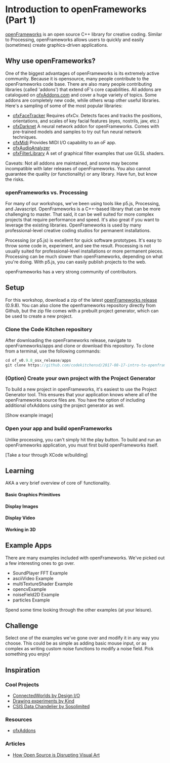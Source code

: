 # Introduction to openFrameworks (Part 1)


[openFrameworks](openframeworks.cc) is an open source C++ library for creative coding. Similar to Processing, openFrameworks allows users to quickly and easily (sometimes) create graphics-driven applications.

## Why use openFrameworks?

One of the biggest advantages of openFrameworks is its extremely active community. Because it is opensource, many people contribute to the openFrameworks code base. There are also many people contributing libraries (called 'addons') that extend oF's core capabilities. All addons are catalogued on [ofxAddons.com](http://ofxaddons.com/categories) and cover a huge variety of topics. Some addons are completely new code, while others wrap other useful libraries. Here's a sampling of some of the most popular libraries:

* [ofxFaceTracker](https://github.com/kylemcdonald/ofxFaceTracker) Requires ofxCv. Detects faces and tracks the positions, orientations, and scales of key facial features (eyes, nostrils, jaw, etc.)
* [ofxDarknet](https://github.com/mrzl/ofxDarknet) A neural network addon for openFrameworks. Comes with pre-trained models and samples to try out fun neural network techniques.
* [ofxMidi](https://github.com/danomatika/ofxMidi) Provides MIDI I/O capability to an oF app. 
* [ofxAudioAnalyzer](https://github.com/leozimmerman/ofxAudioAnalyzer)
* [ofxFilterLibrary](https://github.com/mfargo/ofxFilterLibrary) A set of graphical filter examples that use GLSL shaders.

Caveats: Not all addons are maintained, and some may become incompatible with later releases of openFrameworks. You also cannot guarantee the quality (or functionality) or any library. Have fun, but know the risks. 

### openFrameworks vs. Processing 

For many of our workshops, we've been using tools like p5.js, Processing, and Javascript. OpenFrameworks is a C++-based library that can be more challenging to master. That said, it can be well suited for more complex projects that require performance and speed. It's also great if you want to leverage the existing libraries. OpenFrameworks is used by many professional-level creative coding studios for permanent installations.

Processing (or p5.js) is excellent for quick software prototypes. It's easy to throw some code in, experiment, and see the result. Processing is not usually suited for professional-level installations or more permanent pieces. Processing can be much slower than openFrameworks, depending on what you're doing. With p5.js, you can easily publish projects to the web.

openFrameworks has a very strong community of contributors. 

## Setup

For this workshop, download a zip of the latest [openFrameworks release](http://openframeworks.cc/download/) (0.9.8). You can also clone the openframeworks repository directly from Github, but the zip file comes with a prebuilt project generator, which can be used to create a new project. 


### Clone the Code Kitchen repository


After downloading the openFrameworks release, navigate to openFrameworks/apps and clone or download this repository. To clone from a terminal, use the following commands:

```javascript
cd of_v0.9.8_osx_release/apps
git clone https://github.com/codekitchensd/2017-08-17-intro-to-openframeworks.git
```

### (Option) Create your own project with the Project Generator

To build a new project in openFrameworks, it's easiest to use the Project Generator tool. This ensures that your application knows where all of the openFrameworks source files are. You have the option of including additional ofxAddons using the project generator as well.

[Show example image]

### Open your app and build openFrameworks

Unlike processing, you can't simply hit the play button. To build and run an openFrameworks application, you must first build openFrameworks itself. 

[Take a tour through XCode w/building]

## Learning

AKA a very brief overview of core oF functionality.

#### Basic Graphics Primitives

#### Display Images

#### Display Video

#### Working in 3D

## Example Apps

There are many examples included with openFrameworks. We've picked out a few interesting ones to go over. 

* SoundPlayer FFT Example 
* asciiVideo Example
* multiTextureShader Example
* opencvExample
* noiseField2D Example
* particles Example

Spend some time looking through the other examples (at your leisure).

## Challenge

Select one of the examples we've gone over and modify it in any way you choose. This could be as simple as adding basic mouse input, or as complex as writing custom noise functions to modify a noise field. Pick something you enjoy!

## Inspiration

### Cool Projects 
* [ConnectedWorlds by Design I/O](http://design-io.com/projects/ConnectedWorlds/)
* [Drawing experiments by Kind](https://thenextweb.com/dd/2012/05/04/amazing-video-drawing-experiments-by-kynd-use-openframeworks-to-create-art/#.tnw_2rnWBh5z)
* [CSIS Data Chandelier by Sosolimited](https://www.sosolimited.com/work/csis-data-chandelier/)

### Resources 
* [ofxAddons](http://ofxaddons.com/categories)

### Articles
* [How Open Source is Disrupting Visual Art](https://creators.vice.com/en_us/article/wnzm4q/how-open-source-is-disrupting-visual-art)




